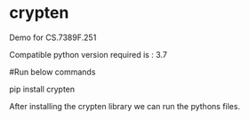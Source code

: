 # crypten
Demo for CS.7389F.251

Compatible python version required is : 3.7

#Run below commands

pip install crypten

After installing the crypten library we can run the pythons files.
